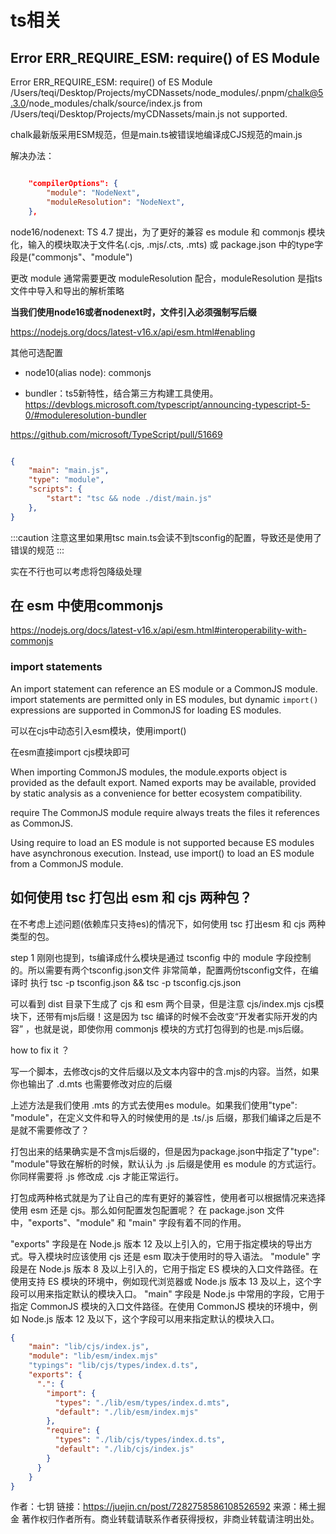 # ts相关

## Error ERR_REQUIRE_ESM: require() of ES Module

Error ERR_REQUIRE_ESM: require() of ES Module /Users/teqi/Desktop/Projects/myCDNassets/node_modules/.pnpm/chalk@5.3.0/node_modules/chalk/source/index.js from /Users/teqi/Desktop/Projects/myCDNassets/main.js not supported.

chalk最新版采用ESM规范，但是main.ts被错误地编译成CJS规范的main.js

解决办法：

```json title="tsconfig.json"

    "compilerOptions": {
        "module": "NodeNext",
        "moduleResolution": "NodeNext",
    },

```

node16/nodenext: TS 4.7 提出，为了更好的兼容 es module 和 commonjs 模块化，输入的模块取决于文件名(.cjs, .mjs/.cts, .mts) 或 package.json 中的type字段是("commonjs"、"module")

更改 module 通常需要更改 moduleResolution 配合，moduleResolution 是指ts文件中导入和导出的解析策略

**当我们使用node16或者nodenext时，文件引入必须强制写后缀**

https://nodejs.org/docs/latest-v16.x/api/esm.html#enabling

其他可选配置

* node10(alias node): commonjs

* bundler：ts5新特性，结合第三方构建工具使用。 
https://devblogs.microsoft.com/typescript/announcing-typescript-5-0/#moduleresolution-bundler

https://github.com/microsoft/TypeScript/pull/51669

```json title="package.json"

{
    "main": "main.js",
    "type": "module",
    "scripts": {
        "start": "tsc && node ./dist/main.js"
    },
}

```

:::caution
注意这里如果用tsc main.ts会读不到tsconfig的配置，导致还是使用了错误的规范
:::

实在不行也可以考虑将包降级处理


## 在 esm 中使用commonjs

https://nodejs.org/docs/latest-v16.x/api/esm.html#interoperability-with-commonjs

### import statements
An import statement can reference an ES module or a CommonJS module.
 import statements are permitted only in ES modules,
  but dynamic `import()` expressions are supported in CommonJS for loading ES modules.


可以在cjs中动态引入esm模块，使用import()

在esm直接import cjs模块即可

When importing CommonJS modules, the module.exports object is provided as the default export. Named exports may be available, provided by static analysis as a convenience for better ecosystem compatibility.

require
The CommonJS module require always treats the files it references as CommonJS.

Using require to load an ES module is not supported because ES modules have asynchronous execution. Instead, use import() to load an ES module from a CommonJS module.



## 如何使用 tsc 打包出 esm 和 cjs 两种包？
在不考虑上述问题(依赖库只支持es)的情况下，如何使用 tsc 打出esm 和 cjs 两种类型的包。

step 1
刚刚也提到，ts编译成什么模块是通过 tsconfig 中的 module 字段控制的。所以需要有两个tsconfig.json文件
非常简单，配置两份tsconfig文件，在编译时 执行
tsc -p tsconfig.json && tsc -p tsconfig.cjs.json

可以看到 dist 目录下生成了 cjs 和 esm 两个目录，但是注意 cjs/index.mjs cjs模块下，还带有mjs后缀！这是因为 tsc 编译的时候不会改变“开发者实际开发的内容” ，也就是说，即使你用 commonjs 模块的方式打包得到的也是.mjs后缀。

how to fix it ？

写一个脚本，去修改cjs的文件后缀以及文本内容中的含.mjs的内容。当然，如果你也输出了 .d.mts 也需要修改对应的后缀

上述方法是我们使用 .mts 的方式去使用es module。如果我们使用"type": "module"，在定义文件和导入的时候使用的是 .ts/.js 后缀，那我们编译之后是不是就不需要修改了？

打包出来的结果确实是不含mjs后缀的，但是因为package.json中指定了"type": "module"导致在解析的时候，默认认为 .js 后缀是使用 es module 的方式运行。你同样需要将 .js 修改成 .cjs 才能正常运行。



打包成两种格式就是为了让自己的库有更好的兼容性，使用者可以根据情况来选择使用 esm 还是 cjs。那么如何配置发包配置呢？
在 package.json 文件中，"exports"、"module" 和 "main" 字段有着不同的作用。

"exports" 字段是在 Node.js 版本 12 及以上引入的，它用于指定模块的导出方式。导入模块时应该使用 cjs 还是 esm 取决于使用时的导入语法。
"module" 字段是在 Node.js 版本 8 及以上引入的，它用于指定 ES 模块的入口文件路径。在使用支持 ES 模块的环境中，例如现代浏览器或 Node.js 版本 13 及以上，这个字段可以用来指定默认的模块入口。
"main" 字段是 Node.js 中常用的字段，它用于指定 CommonJS 模块的入口文件路径。在使用 CommonJS 模块的环境中，例如 Node.js 版本 12 及以下，这个字段可以用来指定默认的模块入口。




```json title="package.json"
{
    "main": "lib/cjs/index.js",
    "module": "lib/esm/index.mjs"
    "typings": "lib/cjs/types/index.d.ts",
    "exports": {
      ".": {
        "import": {
          "types": "./lib/esm/types/index.d.mts",
          "default": "./lib/esm/index.mjs"
        },
        "require": {
          "types": "./lib/cjs/types/index.d.ts",
          "default": "./lib/cjs/index.js"
        }
      }
    }
}


```


作者：七钥
链接：https://juejin.cn/post/7282758586108526592
来源：稀土掘金
著作权归作者所有。商业转载请联系作者获得授权，非商业转载请注明出处。